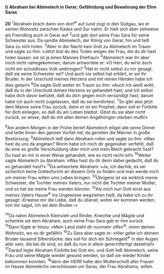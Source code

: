 #### l) Abraham bei Abimelech in Gerar; Gefährdung und Bewahrung der Ehre Saras

__20__
<sup>1</sup>Abraham brach dann von dort<sup title="d.h. von Hebron">&#x2732;</sup> auf (und zog) in den Südgau, wo er seinen Wohnsitz zwischen Kades und Sur nahm. Er hielt sich aber zeitweise als Fremdling auch in Gerar auf
<sup>2</sup>und gab dort seine Frau Sara für seine Schwester aus. Da sandte Abimelech, der König von Gerar, hin und ließ Sara zu sich holen.
<sup>3</sup>Aber in der Nacht kam Gott zu Abimelech im Traum und sagte zu ihm: »Jetzt bist du des Todes wegen der Frau, die du dir hast holen lassen: sie ist ja eines Mannes Ehefrau!«
<sup>4</sup>Abimelech war ihr aber noch nicht nahegekommen; darum antwortete er: »O Herr, du wirst doch nicht ein schuldloses Volk umbringen?
<sup>5</sup>Hat er nicht selbst zu mir gesagt, daß sie seine Schwester sei? Und auch sie selbst hat erklärt, er sei ihr Bruder. In der Unschuld meines Herzens und mit reinen Händen habe ich dies getan!«
<sup>6</sup>Da sagte Gott weiter im Traum zu ihm: »Auch ich weiß wohl, daß du in der Unschuld deines Herzens so gehandelt hast, und ich selbst habe dich davor behütet, daß du dich gegen mich versündigt hast; darum habe ich auch nicht zugelassen, daß du sie berührtest.
<sup>7</sup>So gibt also jetzt dem Manne seine Frau zurück, denn er ist ein Prophet; dann soll er Fürbitte für dich einlegen, so daß du am Leben bleibst. Gibst du sie aber nicht zurück, so wisse, daß du mit allen deinen Angehörigen sterben mußt!«

<sup>8</sup>Am andern Morgen in der Frühe berief Abimelech eiligst alle seine Diener und teilte ihnen den ganzen Vorfall mit; da gerieten die Männer in große Bestürzung.
<sup>9</sup>Abimelech ließ dann Abraham rufen und sagte zu ihm: »Was hast du uns da angetan? Worin habe ich mich dir gegenüber verfehlt, daß du eine so große Verschuldung über mich und mein Reich gebracht hast? Du hast an mir in einer Weise gehandelt, wie es nicht recht ist!«
<sup>10</sup>Weiter sagte Abimelech zu Abraham: »Was hast du dir denn dabei gedacht, daß du so gehandelt hast?«
<sup>11</sup>Da antwortete Abraham: »Ja, ich dachte, es sei sicherlich keine Gottesfurcht an diesem Orte zu finden und man werde mich um meiner Frau willen ums Leben bringen.
<sup>12</sup>Übrigens ist sie wirklich meine Schwester, die Tochter meines Vaters, nur nicht die Tochter meiner Mutter, und so hat sie meine Frau werden können.
<sup>13</sup>Als mich nun Gott einst aus meines Vaters Hause<sup title="oder: Familie">&#x2732;</sup> ins Ungewisse wegziehen hieß, da habe ich zu ihr gesagt: ›Erweise mir die Liebe, daß du überall, wohin wir kommen werden, von mir sagst, ich sei dein Bruder.‹«

<sup>14</sup>Da nahm Abimelech Kleinvieh und Rinder, Knechte und Mägde und schenkte sie dem Abraham, auch seine Frau Sara gab er ihm zurück.
<sup>15</sup>Dann fügte er hinzu: »Mein Land steht dir nunmehr offen<sup title="oder: zur Verfügung">&#x2732;</sup>: nimm deinen Wohnsitz, wo es dir gefällt!«
<sup>16</sup>Zu Sara aber sagte er: »Hier gebe ich deinem Bruder tausend Silberstücke: das soll für dich ein Sühnegeld<sup title="= eine Entschädigung oder: Ehrenrettung">&#x2732;</sup> in den Augen aller sein, die bei dir sind, so daß du nun in allem gerechtfertigt dastehst!«
<sup>17</sup>Darauf legte Abraham Fürbitte bei Gott ein, und Gott ließ Abimelech, seine Frau und seine Mägde wieder gesund werden, so daß sie wieder Kinder bekommen konnten;
<sup>18</sup>denn der HERR hatte den Mutterschoß aller Frauen im Hause Abimelechs verschlossen um Saras, der Frau Abrahams, willen.